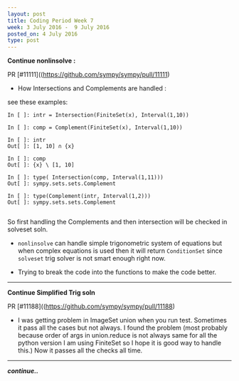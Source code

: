 ```yaml
---
layout: post
title: Coding Period Week 7
week: 3 July 2016 -  9 July 2016
posted_on: 4 July 2016
type: post
---
```


<!-- **ImageSet.put_values() :**

PR [#11343](https://github.com/sympy/sympy/pull/11343)

* We need `put_values` attribute, because we can't do `subs` to put finite values in `ImageSet`.

```
In [1]: imgset = ImageSet(Lambda((n, m), n**2), S.Reals)

In [2]: imgset.subs(n,1)
---------------------------------------------------------------------------
TypeError: variable is not a symbol: 1

In [3]: imgset.subs(n,x)
Out[3]:
⎧ 2           ⎫
⎨x  | x, m ∊ ℝ⎬
⎩             ⎭

```

Using this PR :

```
In [1]: img = ImageSet(Lambda((n, m), n**2) , S.Reals)

In [2]: img.put_values({n: 1, m: 2})
Out[2]: {1}

In [3]: img = ImageSet(Lambda((n, m), n**2 + m) , S.Reals)

In [4]: img.put_values({n: 1, m: 2})
Out[4]: {3}

```

* I want to use this in PR [#11188](https://github.com/sympy/sympy/pull/11188) and
[#11257](https://github.com/sympy/sympy/pull/11257) -->

**Continue nonlinsolve :**

PR [#11111]((https://github.com/sympy/sympy/pull/11111)

* How Intersections and Complements are handled :

see these examples:

```
In [ ]: intr = Intersection(FiniteSet(x), Interval(1,10))

In [ ]: comp = Complement(FiniteSet(x), Interval(1,10))

In [ ]: intr
Out[ ]: [1, 10] ∩ {x}

In [ ]: comp
Out[ ]: {x} \ [1, 10]

In [ ]: type( Intersection(comp, Interval(1,11)))
Out[ ]: sympy.sets.sets.Complement

In [ ]: type(Complement(intr, Interval(1,2)))
Out[ ]: sympy.sets.sets.Complement


```

So first handling the Complements and then intersection will be checked in solveset soln.

* `nonlinsolve` can handle simple trigonometric system of equations but when complex equations
is used then it will return `ConditionSet` since `solveset` trig solver is not smart enough right now.

* Trying to break the code into the functions to make the code better.

--------------------------------------------------------------------------------

**Continue Simplified Trig soln**

PR [#11188]((https://github.com/sympy/sympy/pull/11188)

* I was getting problem in ImageSet union when you run test. Sometimes it pass all the cases but not always.
I found the problem (most probably because order of args in union.reduce is not always same for all the python version
I am using FiniteSet so I hope it is good way to handle this.) Now it passes all the checks all time.


--------------------------------------------------------------------------------

***continue..***
